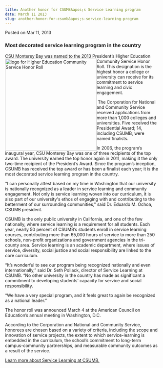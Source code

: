 ```yaml
---
title: Another honor for CSUMB&apos;s Service Learning program
date: March 11 2013
slug: another-honor-for-csumb&apos;s-service-learning-program
---
```


 



<span class="date">Posted on Mar 11, 2013    </span>
<h3>Most decorated service learning program in the country</h3>
<p>CSU Monterey Bay was named to the 2013 President&#x2019;s Higher
Education Community Service Honor&#xA0;<img alt="logo for Higher Education Community Service Honor Roll" src="https://news.csumb.edu/sites/default/files/65/attachments/news/images/03_honorroll_logo.jpg" style="float:left; width:300px; height:300px">Roll. This
designation is the highest honor a college or university can
receive for its commitment to service learning and civic
engagement.</img></p>
<p>&#xA0;The Corporation for National and Community Service
received applications from more than 1,000 colleges and
universities. Five received the Presidential Award; 14, including
CSUMB, were named finalists.</p>
<p>In 2006, the program&#x2019;s inaugural year, CSU Monterey Bay was one
of three recipients of the top award. The university earned the top
honor again in 2011, making it the only two-time recipient of the
President&#x2019;s Award. Since the program&#x2019;s inception, CSUMB has
received the top award or has been a finalist each year; it is the
most decorated service learning program in the country.</p>
<p>&quot;I can personally attest based on my time in Washington that our
university is nationally recognized as a leader in service learning
and community engagement. Not only is service learning woven into
our curriculum, it is also part of our university&apos;s ethos of
engaging with and contributing to the betterment of our surrounding
communities,&quot; said Dr. Eduardo M. Ochoa, CSUMB president.</p>
<p>CSUMB is the only public university in California, and one of
the few nationally, where service learning is a requirement for all
students. Each year, nearly 50 percent of CSUMB&#x2019;s students enroll
in service learning courses, contributing more than 65,000 hours of
service to more than 250 schools, non-profit organizations and
government agencies in the tri-county area. Service learning is an
academic department, where issues of service, diversity, social
justice and social responsibility are linked to the core
curriculum.</p>
<p>&#x201C;It&#x2019;s wonderful to see our program being recognized nationally
and even internationally,&#x201D; said Dr. Seth Pollack, director of
Service Learning at CSUMB. &#x201C;No other university in the country has
made as significant a commitment to developing students&#x2019; capacity
for service and social responsibility.</p>
<p>&#x201C;We have a very special program, and it feels great to again be
recognized as a national leader.&#x201D;</p>
<p>The honor roll was announced March 4 at the American Council on
Education&#x2019;s annual meeting in Washington, D.C.</p>
<p>According to the Corporation and National and Community Service,
honorees are chosen based on a variety of criteria, including the
scope and innovation of service projects, the extent to which
service-learning is embedded in the curriculum, the school&#x2019;s
commitment to long-term campus-community partnerships, and
measurable community outcomes as a result of the service.</p>
<p><a href="https://csumb.edu/service" rel="nofollow">Learn more
about Service Learning at CSUMB.</a></p>





 
